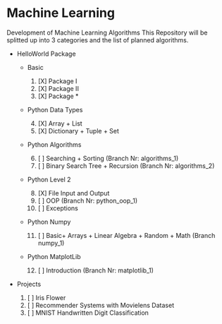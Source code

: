 # Machine Learning
Development of Machine Learning Algorithms
This Repository will be splitted up into 3 categories and the list of planned algorithms.
+ HelloWorld Package
  + Basic
    1. [X] Package I
    2. [X] Package II
    3. [X] Package *
  + Python Data Types
  
    4. [X] Array + List
    5. [X] Dictionary + Tuple + Set 
  + Python Algorithms
  
    6. [ ] Searching + Sorting (Branch Nr: algorithms_1)
    7. [ ] Binary Search Tree + Recursion (Branch Nr: algorithms_2)
  + Python Level 2
  
    8. [X] File Input and Output
    9. [ ] OOP (Branch Nr: python_oop_1)
    10. [ ] Exceptions
  + Python Numpy
  
    11. [ ] Basic+ Arrays + Linear Algebra + Random + Math (Branch numpy_1)
    
  + Python MatplotLib
  
    12. [ ] Introduction (Branch Nr: matplotlib_1)
    
+ Projects

  1. [ ] Iris Flower 
  2. [ ] Recommender Systems with Movielens Dataset
  3. [ ] MNIST Handwritten Digit Classification
